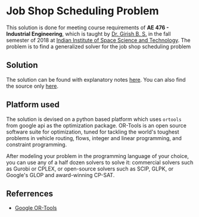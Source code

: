 # Job Shop Scheduling Problem 

This solution is done for meeting course requirements of **AE 476 - Industrial Engineering**, which is taught by 
[Dr. Girish  B. S.](https://www.iist.ac.in/aerospace/girish) in the fall semester of 2018 at [Indian Institute of Space Science and Technology](https://iist.ac.in). The problem is to find a generalized solver for the job shop scheduling 
problem

## Solution

The solution can be found with explanatory notes [here](https://github.com/samvram/JobShopScheduling/blob/master/Job%20Shop%20Scheduling.ipynb).
You can also find the source only [here](https://github.com/samvram/JobShopScheduling/blob/master/JobShop.py).

## Platform used
The solution is devised on a python based platform which uses `ortools` from google api as the optimization package. OR-Tools is an open source software suite for optimization, tuned for tackling the world's toughest problems in vehicle routing, flows, integer and linear programming, and constraint programming.

After modeling your problem in the programming language of your choice, you can use any of a half dozen solvers to solve it: commercial solvers such as Gurobi or CPLEX, or open-source solvers such as SCIP, GLPK, or Google's GLOP and award-winning CP-SAT.

## Referrences

* [Google OR-Tools](https://developers.google.com/optimization/)
